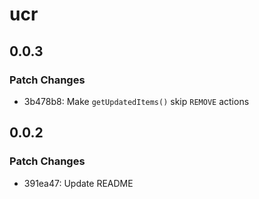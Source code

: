 # ucr

## 0.0.3

### Patch Changes

- 3b478b8: Make `getUpdatedItems()` skip `REMOVE` actions

## 0.0.2

### Patch Changes

- 391ea47: Update README
